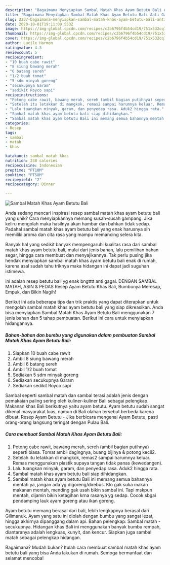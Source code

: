 ```yaml
---
description: "Bagaimana Menyiapkan Sambal Matah Khas Ayam Betutu Bali Anti Gagal"
title: "Bagaimana Menyiapkan Sambal Matah Khas Ayam Betutu Bali Anti Gagal"
slug: 2237-bagaimana-menyiapkan-sambal-matah-khas-ayam-betutu-bali-anti-gagal
date: 2020-10-01T19:11:00.553Z
image: https://img-global.cpcdn.com/recipes/c2b6796f4b54cd19/751x532cq70/sambal-matah-khas-ayam-betutu-bali-foto-resep-utama.jpg
thumbnail: https://img-global.cpcdn.com/recipes/c2b6796f4b54cd19/751x532cq70/sambal-matah-khas-ayam-betutu-bali-foto-resep-utama.jpg
cover: https://img-global.cpcdn.com/recipes/c2b6796f4b54cd19/751x532cq70/sambal-matah-khas-ayam-betutu-bali-foto-resep-utama.jpg
author: Lucile Harmon
ratingvalue: 4.3
reviewcount: 5
recipeingredient:
- "10 buah cabe rawit"
- "8 siung bawang merah"
- "6 batang sereh"
- "1/2 buah tomat"
- "5 sdm minyak goreng"
- "secukupnya Garam"
- "sedikit Royco sapi"
recipeinstructions:
- "Potong cabe rawit, bawang merah, sereh (ambil bagian putihnya) seperti biasa. Tomat ambil dagingnya, buang bijinya &amp; potong kecil2."
- "Setelah itu letakkan di mangkok, remas2 sampai harumnya keluar. Remas menggunakan plastik supaya tangan tidak panas (kewedangen)."
- "Lalu tuangkan minyak, garam, dan penyedap rasa. Aduk2 hingga rata."
- "Sambal matah khas ayam betutu bali siap dihidangkan."
- "Sambal matah khas ayam betutu Bali ini memang semua bahannya mentah ya, jangan ada yg digoreng/direbus. Klo gak suka makan makanan mentah, mending gak usah bikin sambal ini. Tapi mskpun mentah, dijamin bikin ketagihan krna rasanya yg sedap. Cocok sbgai pendamping lauk ayam goreng atau ikan goreng."
categories:
- Resep
tags:
- sambal
- matah
- khas

katakunci: sambal matah khas 
nutrition: 238 calories
recipecuisine: Indonesian
preptime: "PT18M"
cooktime: "PT58M"
recipeyield: "2"
recipecategory: Dinner

---
```



![Sambal Matah Khas Ayam Betutu Bali](https://img-global.cpcdn.com/recipes/c2b6796f4b54cd19/751x532cq70/sambal-matah-khas-ayam-betutu-bali-foto-resep-utama.jpg)

Anda sedang mencari inspirasi resep sambal matah khas ayam betutu bali yang unik? Cara menyiapkannya memang susah-susah gampang. Jika keliru mengolah maka hasilnya akan hambar dan bahkan tidak sedap. Padahal sambal matah khas ayam betutu bali yang enak harusnya sih memiliki aroma dan cita rasa yang mampu memancing selera kita.

Banyak hal yang sedikit banyak mempengaruhi kualitas rasa dari sambal matah khas ayam betutu bali, mulai dari jenis bahan, lalu pemilihan bahan segar, hingga cara membuat dan menyajikannya. Tak perlu pusing jika hendak menyiapkan sambal matah khas ayam betutu bali enak di rumah, karena asal sudah tahu triknya maka hidangan ini dapat jadi suguhan istimewa.

ini adalah resep betutu bali yg enak bngtttt anti gagal. DENGAN SAMBAL MATAH, ASIN &amp; PEDAS Resep Ayam Betutu Khas Bali, Bumbunya Meresap, Empuk, dan Bikin Nagih!


Berikut ini ada beberapa tips dan trik praktis yang dapat diterapkan untuk mengolah sambal matah khas ayam betutu bali yang siap dikreasikan. Anda bisa menyiapkan Sambal Matah Khas Ayam Betutu Bali menggunakan 7 jenis bahan dan 5 tahap pembuatan. Berikut ini cara untuk menyiapkan hidangannya.

<!--inarticleads1-->

##### Bahan-bahan dan bumbu yang digunakan dalam pembuatan Sambal Matah Khas Ayam Betutu Bali:

1. Siapkan 10 buah cabe rawit
1. Ambil 8 siung bawang merah
1. Ambil 6 batang sereh
1. Ambil 1/2 buah tomat
1. Sediakan 5 sdm minyak goreng
1. Sediakan secukupnya Garam
1. Sediakan sedikit Royco sapi


Sambal seperti sambal matah dan sambal terasi adalah jenis dengan pemakaian paling sering oleh kuliner-kuliner Bali sebagai pelengkap. Makanan khas Bali berikutnya yaitu ayam betutu. Ayam betutu sudah sangat dikenal masyarakat luas, namun di Bali olahan tersebut berbeda karena dibuat. Resep Ayam Betutu - Jika berbicara mengenai Ayam Betutu, pasti orang-orang langsung teringat dengan Pulau Bali. 

<!--inarticleads2-->

##### Cara membuat Sambal Matah Khas Ayam Betutu Bali:

1. Potong cabe rawit, bawang merah, sereh (ambil bagian putihnya) seperti biasa. Tomat ambil dagingnya, buang bijinya &amp; potong kecil2.
1. Setelah itu letakkan di mangkok, remas2 sampai harumnya keluar. Remas menggunakan plastik supaya tangan tidak panas (kewedangen).
1. Lalu tuangkan minyak, garam, dan penyedap rasa. Aduk2 hingga rata.
1. Sambal matah khas ayam betutu bali siap dihidangkan.
1. Sambal matah khas ayam betutu Bali ini memang semua bahannya mentah ya, jangan ada yg digoreng/direbus. Klo gak suka makan makanan mentah, mending gak usah bikin sambal ini. Tapi mskpun mentah, dijamin bikin ketagihan krna rasanya yg sedap. Cocok sbgai pendamping lauk ayam goreng atau ikan goreng.


Ayam betutu memang berasal dari bali, lebih lengkapnya berasal dari Gilimanuk. Ayam yang satu ini diolah dengan bumbu yang sangat lezat, hingga akhirnya dipanggang dalam api. Bahan pelengkap: Sambal matah - secukupnya. Hidangan khas Bali ini menggunakan banyak bumbu rempah, diantaranya adalah lengkuas, kunyit, dan kencur. Siapkan juga sambal matah sebagai pelengkap hidangan. 

Bagaimana? Mudah bukan? Itulah cara membuat sambal matah khas ayam betutu bali yang bisa Anda lakukan di rumah. Semoga bermanfaat dan selamat mencoba!

